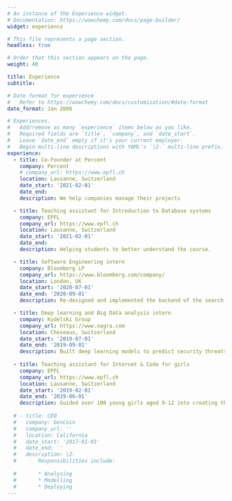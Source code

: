 ```yaml
---
# An instance of the Experience widget.
# Documentation: https://wowchemy.com/docs/page-builder/
widget: experience

# This file represents a page section.
headless: true

# Order that this section appears on the page.
weight: 40

title: Experience
subtitle:

# Date format for experience
#   Refer to https://wowchemy.com/docs/customization/#date-format
date_format: Jan 2006

# Experiences.
#   Add/remove as many `experience` items below as you like.
#   Required fields are `title`, `company`, and `date_start`.
#   Leave `date_end` empty if it's your current employer.
#   Begin multi-line descriptions with YAML's `|2-` multi-line prefix.
experience:
  - title: Co-Founder at Percent
    company: Percent
    # company_url: https://www.epfl.ch
    location: Lausanne, Switzerland
    date_start: '2021-02-01'
    date_end: 
    description: We help companies manage their projects

  - title: Teaching assistant for Introduction to Database systems
    company: EPFL
    company_url: https://www.epfl.ch
    location: Lausanne, Switzerland
    date_start: '2021-02-01'
    date_end: 
    description: Helping students to better understand the course.

  - title: Software Engineering intern
    company: Bloomberg LP
    company_url: https://www.bloomberg.com/company/
    location: London, UK
    date_start: '2020-07-01'
    date_end: '2020-09-01'
    description: Re-designed and implemented the backend of the search feature of the notes app.

  - title: Deep learning and Big Data analysis intern
    company: Kudelski Group
    company_url: https://www.nagra.com
    location: Cheseaux, Switzerland
    date_start: '2019-07-01'
    date_end: '2019-09-01'
    description: Built deep learning models to predict security threats based on logs.
  
  - title: Teaching assistant for Internet & Code for girls
    company: EPFL
    company_url: https://www.epfl.ch
    location: Lausanne, Switzerland
    date_start: '2019-02-01'
    date_end: '2019-06-01'
    description: Guided over 100 young girls aged 9‐12 into creating their own website and videogame.
  
  # - title: CEO
  #   company: GenCoin
  #   company_url: ''
  #   location: California
  #   date_start: '2017-01-01'
  #   date_end: ''
  #   description: |2-
  #       Responsibilities include:
        
  #       * Analysing
  #       * Modelling
  #       * Deploying
---
```

